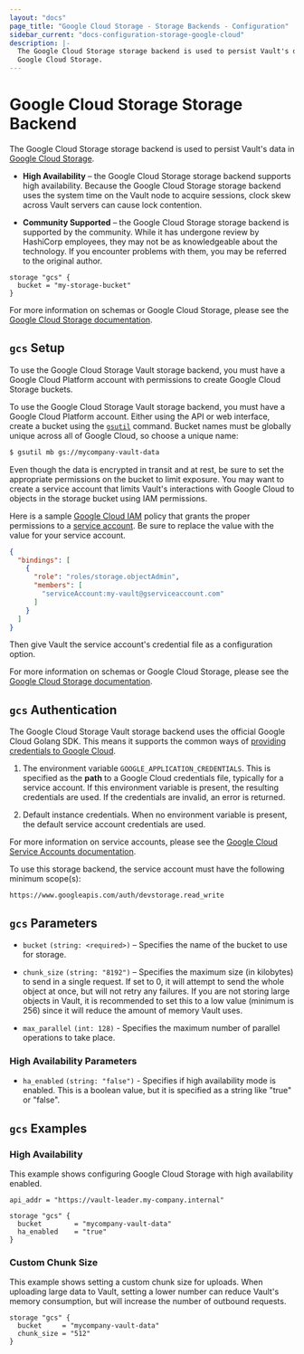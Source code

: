 ```yaml
---
layout: "docs"
page_title: "Google Cloud Storage - Storage Backends - Configuration"
sidebar_current: "docs-configuration-storage-google-cloud"
description: |-
  The Google Cloud Storage storage backend is used to persist Vault's data in
  Google Cloud Storage.
---
```


# Google Cloud Storage Storage Backend

The Google Cloud Storage storage backend is used to persist Vault's data in
[Google Cloud Storage][gcs-docs].

- **High Availability** – the Google Cloud Storage storage backend supports high
  availability. Because the Google Cloud Storage storage backend uses the system
  time on the Vault node to acquire sessions, clock skew across Vault servers
  can cause lock contention.

- **Community Supported** – the Google Cloud Storage storage backend is
  supported by the community. While it has undergone review by HashiCorp
  employees, they may not be as knowledgeable about the technology. If you
  encounter problems with them, you may be referred to the original author.

```hcl
storage "gcs" {
  bucket = "my-storage-bucket"
}
```

For more information on schemas or Google Cloud Storage, please see the [Google
Cloud Storage documentation][gcs-docs].

## `gcs` Setup

To use the Google Cloud Storage Vault storage backend, you must have a Google
Cloud Platform account with permissions to create Google Cloud Storage buckets.

To use the Google Cloud Storage Vault storage backend, you must have a Google
Cloud Platform account. Either using the API or web interface, create a bucket
using the [`gsutil`][cloud-sdk] command. Bucket names must be globally unique
across all of Google Cloud, so choose a unique name:

```sh
$ gsutil mb gs://mycompany-vault-data
```

Even though the data is encrypted in transit and at rest, be sure to set the
appropriate permissions on the bucket to limit exposure. You may want to create
a service account that limits Vault's interactions with Google Cloud to objects
in the storage bucket using IAM permissions.

Here is a sample [Google Cloud IAM][iam] policy that grants the proper
permissions to a [service account][service-accounts]. Be sure to replace the
value with the value for your service account.

```json
{
  "bindings": [
    {
      "role": "roles/storage.objectAdmin",
      "members": [
        "serviceAccount:my-vault@gserviceaccount.com"
      ]
    }
  ]
}
```

Then give Vault the service account's credential file as a configuration option.

For more information on schemas or Google Cloud Storage, please see the [Google
Cloud Storage documentation][gcs-docs].

## `gcs` Authentication

The Google Cloud Storage Vault storage backend uses the official Google Cloud
Golang SDK. This means it supports the common ways of [providing credentials to
Google Cloud][cloud-creds].

1. The environment variable `GOOGLE_APPLICATION_CREDENTIALS`. This is specified
as the **path** to a Google Cloud credentials file, typically for a service
account. If this environment variable is present, the resulting credentials are
used. If the credentials are invalid, an error is returned.

1. Default instance credentials. When no environment variable is present, the
default service account credentials are used.

For more information on service accounts, please see the [Google Cloud Service
Accounts documentation][service-accounts].

To use this storage backend, the service account must have the following
minimum scope(s):

```text
https://www.googleapis.com/auth/devstorage.read_write
```

## `gcs` Parameters

- `bucket` `(string: <required>)` – Specifies the name of the bucket to use for
  storage.

- `chunk_size` `(string: "8192")` – Specifies the maximum size (in kilobytes) to
  send in a single request. If set to 0, it will attempt to send the whole
  object at once, but will not retry any failures. If you are not storing large
  objects in Vault, it is recommended to set this to a low value (minimum is
  256) since it will reduce the amount of memory Vault uses.

- `max_parallel` `(int: 128)` - Specifies the maximum number of parallel
  operations to take place.

### High Availability Parameters

- `ha_enabled` `(string: "false")` - Specifies if high availability mode is
  enabled. This is a boolean value, but it is specified as a string like "true"
  or "false".

## `gcs` Examples

### High Availability

This example shows configuring Google Cloud Storage with high availability
enabled.

```hcl
api_addr = "https://vault-leader.my-company.internal"

storage "gcs" {
  bucket        = "mycompany-vault-data"
  ha_enabled    = "true"
}
```

### Custom Chunk Size

This example shows setting a custom chunk size for uploads. When uploading large
data to Vault, setting a lower number can reduce Vault's memory consumption, but
will increase the number of outbound requests.

```hcl
storage "gcs" {
  bucket     = "mycompany-vault-data"
  chunk_size = "512"
}
```

[cloud-creds]: https://cloud.google.com/docs/authentication/production#providing_credentials_to_your_application
[cloud-sdk]: https://cloud.google.com/sdk/downloads
[gcs-docs]: https://cloud.google.com/storage/docs/
[iam]: https://cloud.google.com/iam/docs/
[service-accounts]: https://cloud.google.com/compute/docs/access/service-accounts
